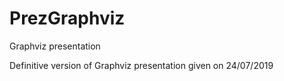# PrezGraphviz
Graphviz presentation

Definitive version of Graphviz presentation given on 24/07/2019

